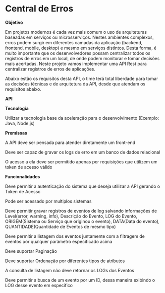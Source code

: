 # **Central de Erros**

**Objetivo**

Em projetos modernos é cada vez mais comum o uso de arquiteturas baseadas em serviços ou microsserviços. Nestes ambientes complexos, erros podem surgir em diferentes camadas da aplicação (backend, frontend, mobile, desktop) e mesmo em serviços distintos. Desta forma, é muito importante que os desenvolvedores possam centralizar todos os registros de erros em um local, de onde podem monitorar e tomar decisões mais acertadas. Neste projeto vamos implementar uma API Rest para centralizar registros de erros de aplicações.

Abaixo estão os requisitos desta API, o time terá total liberdade para tomar as decisões técnicas e de arquitetura da API, desde que atendam os requisitos abaixo.

**API**

**Tecnologia**

Utilizar a tecnologia base da aceleração para o desenvolvimento (Exemplo: Java, Node.js)

**Premissas**

A API deve ser pensada para atender diretamente um front-end

Deve ser capaz de gravar os logs de erro em um banco de dados relacional

O acesso a ela deve ser permitido apenas por requisições que utilizem um token de acesso válido

**Funcionalidades**

Deve permitir a autenticação do sistema que deseja utilizar a API gerando o Token de Acesso

Pode ser acessado por multiplos sistemas

Deve permitir gravar registros de eventos de log salvando informações de Level(error, warning, info), Descrição do Evento, LOG do Evento, ORIGEM(Sistema ou Serviço que originou o evento), DATA(Data do evento), QUANTIDADE(Quantidade de Eventos de mesmo tipo)

Deve permitir a listagem dos eventos juntamente com a filtragem de eventos por qualquer parâmetro especificado acima

Deve suportar Paginação

Deve suportar Ordenação por diferentes tipos de atributos

A consulta de listagem não deve retornar os LOGs dos Eventos

Deve permitir a busca de um evento por um ID, dessa maneira exibindo o LOG desse evento em específico
